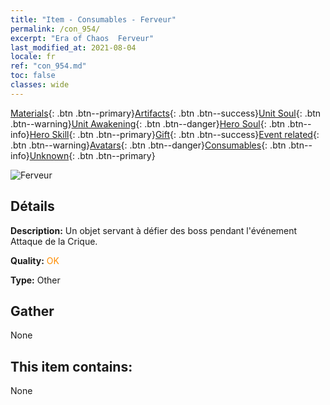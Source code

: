 ```yaml
---
title: "Item - Consumables - Ferveur"
permalink: /con_954/
excerpt: "Era of Chaos  Ferveur"
last_modified_at: 2021-08-04
locale: fr
ref: "con_954.md"
toc: false
classes: wide
---
```

 [Materials](/ItemsFR/){: .btn .btn--primary}[Artifacts](/ItemsFR/Artifacts/){: .btn .btn--success}[Unit Soul](/ItemsFR/UnitSoul/){: .btn .btn--warning}[Unit Awakening](/ItemsFR/UnitAwakening/){: .btn .btn--danger}[Hero Soul](/ItemsFR/HeroSoul/){: .btn .btn--info}[Hero Skill](/ItemsFR/HeroSkill/){: .btn .btn--primary}[Gift](/ItemsFR/Gift/){: .btn .btn--success}[Event related](/ItemsFR/Events/){: .btn .btn--warning}[Avatars](/ItemsFR/Avatars/){: .btn .btn--danger}[Consumables](/ItemsFR/Consumables/){: .btn .btn--info}[Unknown](/ItemsFR/Unknown/){: .btn .btn--primary}

 ![Ferveur](/images/t/i_40049.png)

## Détails
 **Description:** Un objet servant à défier des boss pendant l'événement Attaque de la Crique.

 **Quality:** <span style="color: #FF8C00">OK</span>

 **Type:** Other

## Gather

  None

## This item contains:

  None

